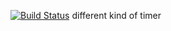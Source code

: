 [![Build Status](https://travis-ci.com/AngusXi/Ncp.Timer.svg?branch=master)](https://travis-ci.com/AngusXi/Ncp.Timer)
different kind of timer
